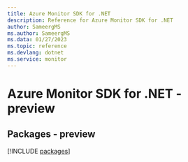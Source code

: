 ```yaml
---
title: Azure Monitor SDK for .NET
description: Reference for Azure Monitor SDK for .NET
author: SameergMS
ms.author: SameergMS
ms.data: 01/27/2023
ms.topic: reference
ms.devlang: dotnet
ms.service: monitor
---
```

# Azure Monitor SDK for .NET - preview
## Packages - preview
[!INCLUDE [packages](monitor-index.md)]